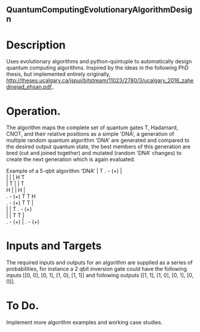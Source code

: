 ## QuantumComputingEvolutionaryAlgorithmDesign

# Description
Uses evolutionary algorithms and python-quintuple to automatically design quantum computing algorithms. Inspired by the ideas in the following PhD thesis, but implemented entirely originally, http://theses.ucalgary.ca/jspui/bitstream/11023/2780/3/ucalgary_2016_zahedinejad_ehsan.pdf,.

# Operation.
The algorithm maps the complete set of quantum gates T, Hadamard, CNOT, and their relative positions as a simple 'DNA', a generation of multiple random quantum algorithm 'DNA' are generated and compared to the desired output quantum state, the best members of this generation are bred (cut and joined together) and mutated (random 'DNA' changes) to create the next generation which is again evaluated.

Example of a 5-qbit algorithm 'DNA'
    |    T    . - (+)    |   
    |    |    |    H     T  
    |    T    |    |     T  
    H    |    |    H     |  
    . - (+)    T    T    H  
    . - (+)    T    T    |  
    |    |    T    . - (+)  
    |    |    T    T     |  
    . - (+)    |    . - (+)  

# Inputs and Targets
The required inputs and outputs for an algorithm are supplied as a series of probabilities, for instance a 2 qbit inversion gate could have the following inputs [[0, 0], [0, 1], [1, 0], [1, 1]] and following outputs [[1, 1], [1, 0], [0, 1], [0, 0]].

# To Do.
Implement more algorithm examples and working case studies.
